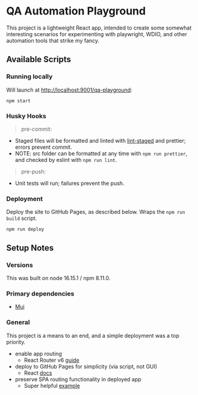 # QA Automation Playground

This project is a lightweight React app, intended to create some somewhat interesting scenarios for experimenting with playwright, WDIO, and other automation tools that strike my fancy.

## Available Scripts

### Running locally

Will launch at [http://localhost:9001/qa-playground](http://localhost:9001/qa-playground):

```
npm start
```

### Husky Hooks

> pre-commit:

- Staged files will be formatted and linted with [lint-staged](https://blog.logrocket.com/build-robust-react-app-husky-pre-commit-hooks-github-actions/) and prettier; errors prevent commit.
- NOTE: src folder can be formatted at any time with `npm run prettier`, and checked by eslint with `npm run lint`.

> pre-push:

- Unit tests will run; failures prevent the push.

### Deployment

Deploy the site to GitHub Pages, as described below. Wraps the `npm run build` script.

```
npm run deploy
```

## Setup Notes

### Versions

This was built on node 16.15.1 / npm 8.11.0.

### Primary dependencies

- [Mui](https://mui.com/material-ui/getting-started/overview/)

### General

This project is a means to an end, and a simple deployment was a top priority.

- enable app routing
  - React Router v6 [guide](https://dev.to/salehmubashar/react-router-dom-36a2)
- deploy to GitHub Pages for simplicity (via script, not GUI)
  - React [docs](https://create-react-app.dev/docs/deployment/#github-pages)
- preserve SPA routing functionality in deployed app
  - Super helpful [example](https://github.com/rafgraph/spa-github-pages)
